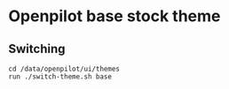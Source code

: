 # Openpilot base stock theme

## Switching
```
cd /data/openpilot/ui/themes
run ./switch-theme.sh base
```
